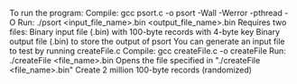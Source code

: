 To run the program:
	Compile: gcc psort.c -o psort -Wall -Werror -pthread -O
	Run: ./psort <input_file_name>.bin <output_file_name>.bin
Requires two files:
	Binary input file (.bin) with 100-byte records with 4-byte key
	Binary output file (.bin) to store the output of psort
You can generate an input file to test by running createFile.c
	Compile: gcc createFile.c -o createFile
	Run: ./createFile <file_name>.bin
	Opens the file specified in "./createFile <file_name>.bin"
	Create 2 million 100-byte records (randomized)
